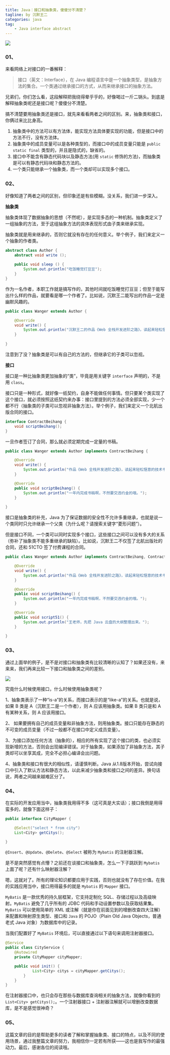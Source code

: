 ```yaml
---
title: Java：接口和抽象类，傻傻分不清楚？
tagline: by 沉默王二
categories: java
tag:
    - Java interface abstract
---
```


![](https://upload-images.jianshu.io/upload_images/1179389-57dc87b6a2322e67.png?imageMogr2/auto-orient/strip%7CimageView2/2/w/1240)

### 01、

来看网络上对接口的一番解释：

>接口（英文：Interface），在 Java 编程语言中是一个抽象类型，是抽象方法的集合。一个类通过继承接口的方式，从而来继承接口的抽象方法。

<!--more-->


兄弟们，你们怎么看，这段解释把我绕得晕乎乎的，好像喝过一斤二锅头。到底是解释抽象类呢还是接口呢？傻傻分不清楚。

搞不清楚要用抽象类还是接口，就先来看看两者之间的区别。来，抽象类和接口，你俩过来比比身高。

1. 抽象类中的方法可以有方法体，能实现方法具体要实现的功能，但是接口中的方法不行，没有方法体。
2. 抽象类中的成员变量可以是各种类型的，而接口中的成员变量只能是 `public static final` 类型的，并且是隐式的，缺省的。
3. 接口中不能含有静态代码块以及静态方法(用 `static` 修饰的方法)，而抽象类是可以有静态代码块和静态方法的。
4. 一个类只能继承一个抽象类，而一个类却可以实现多个接口。

### 02、

好像知道了两者之间的区别，但印象还是有些模糊。没关系，我们进一步深入。

**抽象类**

抽象类体现了数据抽象的思想（不然呢），是实现多态的一种机制。抽象类定义了一组抽象的方法，至于这组抽象方法的具体表现形式由子类来继承实现。

抽象类就是用来继承的，否则它就没有存在的任何意义。举个例子，我们来定义一个抽象的作者类。

```java
abstract class Author {
	abstract void write ();
	
	public void sleep () {
		System.out.println("吃饭睡觉打豆豆");
	}
}
```

作为一名作者，本职工作就是搞写作的，其他时间就吃饭睡觉打豆豆；但至于能写出什么样的作品，就要看是哪一个作者了。比如说，沉默王二能写出的作品一定是幽默风趣的。

```java
public class Wanger extends Author {

	@Override
	void write() {
		System.out.println("沉默王二的作品《Web 全栈开发进阶之路》，读起来轻松惬意");
	}
	
}
```

注意到了没？抽象类是可以有自己的方法的，但继承它的子类可以忽视。

**接口**

接口是一种比抽象类更加抽象的“类”，毕竟是用关键字 `interface` 声明的，不是用 `class`。

接口只是一种形式，就好像一纸契约，自身不能做任何事情。但只要某个类实现了这个接口，就必须按照这纸契约来办事：接口里提到的方法必须全部实现，少一个都不行（抽象类的子类可以忽视非抽象方法）。举个例子，我们来定义一个北航出版合同的接口。

```java
interface ContractBeihang {
	void scriptBeihang();
}
```

一旦作者签订了合同，那么就必须定期完成一定量的书稿。

```java
public class Wanger extends Author implements ContractBeihang {

	@Override
	void write() {
		System.out.println("作品《Web 全栈开发进阶之路》，读起来轻松惬意的技术书");
	}

	@Override
	public void scriptBeihang() {
		System.out.println("一年内完成书稿啊，不然要交违约金的哦。");
	}
	
}
```

接口是抽象类的补充，Java 为了保证数据的安全性不允许多重继承，也就是说一个类同时只允许继承一个父类（为什么呢？请搜索关键字“菱形问题”）。

但是接口不同，一个类可以同时实现多个接口，这些接口之间可以没有多大的关系（弥补了抽象类不能多重继承的缺陷）。比如说，沉默王二不仅签了北航出版社的合同，还和 51CTO 签了付费课程的合同。

```java
public class Wanger extends Author implements ContractBeihang, Contract51 {

	@Override
	void write() {
		System.out.println("作品《Web 全栈开发进阶之路》，读起来轻松惬意的技术书");
	}

	@Override
	public void scriptBeihang() {
		System.out.println("一年内完成书稿啊，不然要交违约金的哦。");
	}

	@Override
	public void script51() {
		System.out.println("王老师，先把 Java 云盘的大纲整理出来。");
	}
	
}
```

### 03、

通过上面举的例子，是不是对接口和抽象类有比较清晰的认知了？如果还没有，来来来，我们再来比较一下接口和抽象类之间的差别。

![](https://upload-images.jianshu.io/upload_images/1179389-e1837c25fd88d254.png?imageMogr2/auto-orient/strip%7CimageView2/2/w/1240)

究竟什么时候使用接口，什么时候使用抽象类呢？

1、抽象类表示了一种“is-a”的关系，而接口表示的是“like-a”的关系。也就是说，如果 B 类是 A（沉默王二是一个作者），则 A 应该用抽象类。如果 B 类只是和 A 有某种关系，则 A 应该用接口。

2、 如果要拥有自己的成员变量和非抽象方法，则用抽象类。接口只能存在静态的不可变的成员变量（不过一般都不在接口中定义成员变量）。

3、为接口添加任何方法（抽象的），相应的所有实现了这个接口的类，也必须实现新增的方法，否则会出现编译错误。对于抽象类，如果添加了非抽象方法，其子类却可以坐享其成，完全不必担心编译会出问题。

4、抽象类和接口有很大的相似性，请谨慎判断。Java 从1.8版本开始，尝试向接口中引入了默认方法和静态方法，以此来减少抽象类和接口之间的差异。换句话说，两者之间越来越难区分了。

### 04、

在实际的开发应用当中，抽象类我用得不多（这可真是大实话）；接口我倒是用得蛮多的，就像下面这样子：

```java
public interface CityMapper {

	@Select("select * from city")
	List<City> getCitys();

}
```


`@Insert`、`@Update`、`@Delete`、`@Select` 被称为 `Mybatis` 的注射器注解。

是不是突然感觉有点懵？之前还在谈接口和抽象类，怎么一下子跳跃到 `Mybatis` 上面了呢？还有什么映射器注解？

嗯，这就对了。所有的理论知识都要应用于实践，否则也就没有了存在价值。在我的实践应用当中，接口用得最多的就是 `Mybatis` 的 `Mapper` 接口。

`MyBatis` 是一款优秀的持久层框架，它支持定制化 SQL、存储过程以及高级映射。`MyBatis` 避免了几乎所有的 JDBC 代码和手动设置参数以及获取结果集。`MyBatis` 可以使用简单的 XML 或注解（就是你在前面见到的增删改查四大注解）来配置和映射原生类型、接口和 `Java` 的 POJO（Plain Old Java Objects，普通老式 Java 对象）为数据库中的记录。

当我们配置好了 `MyBatis` 环境后，可以直接通过以下语句来调用注射器接口。

```java
@Service
public class CityService {
	@Autowired
	private CityMapper cityMapper;

	public void init() {
			List<City> citys = cityMapper.getCitys();
		}
	}
}
```

在注射器接口中，也只会存在那些与数据库查询相关的抽象方法，就像你看到的 `List<City> getCitys();`。一个注射器接口 + 注射器注解就可以增删改查数据库，是不是感觉很神奇？

### 05、

这篇文章的目的是帮助更多的读者了解和掌握抽象类、接口的特点，以及不同的使用场景，通过我整篇文章的努力，我相信你一定若有所获——这也是我写作的最强动力。最后，感谢各位的阅读哦。
